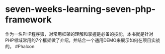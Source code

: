 # seven-weeks-learning-seven-php-framework
作为一名PHP程序猿，对常用框架的理解和掌握是必备的技能，本书就是针对PHP领域常用的7个框架做了介绍，并结合一个通用DEMO来展示如何在项目实战的。
#Phalcon
